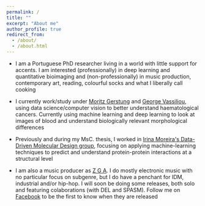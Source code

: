 ```yaml
---
permalink: /
title: ""
excerpt: "About me"
author_profile: true
redirect_from: 
  - /about/
  - /about.html
---
```


* I am a Portuguese PhD researcher living in a world with little support for accents. I am interested (professionally) in deep learning and quantitative bioimaging and (non-professionally) in music production, contemporary art, reading, colourful socks and what I liberally call cooking

* I currently work/study under [Moritz Gerstung](https://www.ebi.ac.uk/research/gerstung) and [George Vassiliou](https://www.sanger.ac.uk/people/directory/vassiliou-george-s), using data science/computer vision to better understand haematological cancers. Currently using machine learning and deep learning to look at images of blood and understand biologically relevant morphological differences

* Previously and during my MsC. thesis, I worked in [Irina Moreira's Data-Driven Molecular Design group](http://www.moreiralab.com), focusing on applying machine-learning techniques to predict and understand protein-protein interactions at a structural level

* I am also a music producer as [Z G A](files/zga.md). I do mostly electronic music with no particular focus on subgenre, but I do have a penchant for IDM, industrial and/or hip-hop. I will soon be doing some releases, both solo and featuring colaborations (with DEL and SPASM). Follow me on [Facebook](https://www.facebook.com/ZGAZGAZGA/) to be the first to know when they are released

